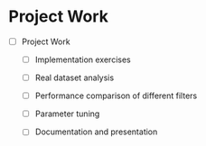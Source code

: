 # Project Work

- [ ] Project Work
    - [ ] Implementation exercises
    - [ ] Real dataset analysis
    - [ ] Performance comparison of different filters
    - [ ] Parameter tuning
    - [ ] Documentation and presentation



